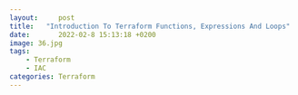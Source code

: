 ```yaml
---
layout:     post
title:   "Introduction To Terraform Functions, Expressions And Loops"
date:       2022-02-8 15:13:18 +0200
image: 36.jpg
tags:
    - Terraform
    - IAC
categories: Terraform
---
```

